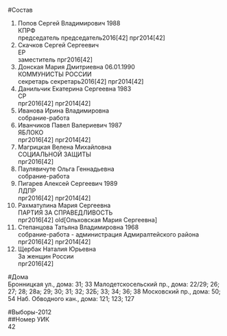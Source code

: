 #Состав  
1. Попов Сергей Владимирович 1988  
    КПРФ  
    председатель председатель2016[42] прг2014[42]  
2. Скачков Сергей Сергеевич  
    ЕР  
    заместитель прг2016[42]  
3. Донская Мария Дмитриевна 06.01.1990  
    КОММУНИСТЫ РОССИИ  
    секретарь секретарь2016[42] прг2014[42]  
4. Данильчик Екатерина Сергеевна 1983  
    СР  
    прг2016[42] прг2014[42]  
5. Иванова Ирина Владимировна  
    собрание-работа  
6. Иванчиков Павел Валериевич 1987  
    ЯБЛОКО  
    прг2016[42] прг2014[42]  
7. Магрицкая Велена Михайловна  
    СОЦИАЛЬНОЙ ЗАЩИТЫ  
    прг2016[42]  
8. Паулявичуте Ольга Геннадьевна  
    собрание-работа  
9. Пигарев Алексей Сергеевич 1989  
    ЛДПР  
    прг2016[42] прг2014[42]  
10. Рахматулина Мария Сергеевна  
    ПАРТИЯ ЗА СПРАВЕДЛИВОСТЬ  
    прг2016[42] old[Ольховская Мария Сергеевна]  
11. Степанцова Татьяна Владимировна 1968  
    собрание-работа - администрация Адмиралтейского района  
    прг2016[42] прг2014[42]  
12. Щербак Наталия Юрьевна  
    За женщин России  
    прг2016[42]  
  
#Дома  
Бронницкая ул., дома: 31; 33 Малодетскосельский пр., дома: 22/29; 26; 27; 28; 28а; 29; 30; 31; 32; 32Б; 33; 34; 36; 38 Московский пр., дома: 50; 54 Наб. Обводного кан., дома: 121; 123; 127  
  
#Выборы-2012  
##Номер УИК  
42  
